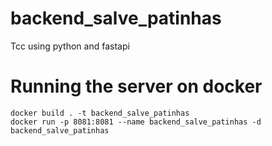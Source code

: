 # backend_salve_patinhas
Tcc using python and fastapi


# Running the server on docker

```
docker build . -t backend_salve_patinhas
docker run -p 8081:8081 --name backend_salve_patinhas -d backend_salve_patinhas

```
